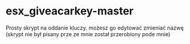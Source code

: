 # esx_giveacarkey-master
Prosty skrypt na oddanie kluczy. możesz go edytować zmieniać nazwę (skrypt nie był pisany prze ze mnie został przerobiony pode mnie)
